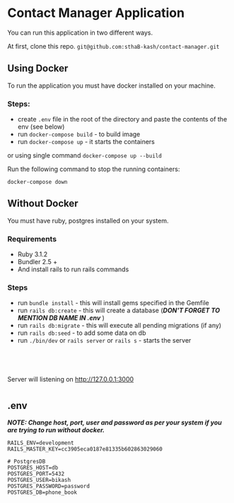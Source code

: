 # Contact Manager Application

You can run this application in two different ways.

At first, clone this repo. `git@github.com:sthaB-kash/contact-manager.git`

## Using Docker

To run the application you must have docker installed on your machine.

### Steps:

- create `.env` file in the root of the directory and paste the contents of the env (see below)
- run `docker-compose build` - to build image
- run `docker-compose up` - it starts the containers

or using single command `docker-compose up --build`

Run the following command to stop the running containers:

`docker-compose down`

## Without Docker

You must have ruby, postgres installed on your system.

### Requirements
- Ruby 3.1.2
- Bundler 2.5 +
- And install rails to run rails commands

### Steps
- run `bundle install` - this will install gems specified in the Gemfile
- run `rails db:create` - this will create a database (***DON'T FORGET TO MENTION DB NAME IN .env*** )
- run `rails db:migrate` - this will execute all pending migrations (if any)
- run `rails db:seed` - to add some data on db
- run `./bin/dev` or `rails server` or `rails s` - starts the server 

&nbsp;


#

Server will listening on http://127.0.0.1:3000

#

## .env

***NOTE: Change host, port, user and password as per your system if you are trying to run without docker.***
```
RAILS_ENV=development
RAILS_MASTER_KEY=cc3905eca0187e81335b602863029060

# PostgresDB
POSTGRES_HOST=db
POSTGRES_PORT=5432
POSTGRES_USER=bikash
POSTGRES_PASSWORD=password
POSTGRES_DB=phone_book
```
